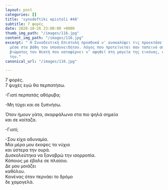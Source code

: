 ```yaml
---
layout: post
categories: []
title: 'synodeftiki epistoli #48'
subtitle: 7 φορές
date: 2020-10-26 23:00:00 +0000
thumb_img_path: "/images/116.jpg"
content_img_path: "/images/116.jpg"
excerpt: " Η Συνοδευτική Επιστολή προσδοκά ν' ανακαλύψει τις προεκτάσεις της εικόνας
  μέσα στα βάθη του υποσυνειδήτου. Λόγος που προτείνεται σαν ταπεινό απαύγασμα του
  βιώματος του θεατή που καταφέρνει ν’ αφηθεί στη μαγεία της εικόνας, επαναδημιουργώντας
  την."
canonical_url: "/images/116.jpg"

---
```

7 φορές.  
7 ψυχές εγώ θα περπατήσω.

\-Γιατί περπατάς αθόρυβα;

\-Μη τύχει και σε ξυπνήσω.

Όταν ήμουν γάτα, σκαρφάλωνα στα πιο ψηλά σημεία  
και σε κοίταζα.

\-Γιατί;

\-Σου είχα αδυναμία.  
Μία μέρα μου έκοψες τα νύχια  
και ύστερα την ουρά.  
Δυσκολεύτηκα να ξαναβρώ την ισορροπία.  
Κάποιος με έβαλε σε πλαίσιο.  
Δε μου μοιάζει  
καθόλου.  
Κανένας όταν περνάει το δρόμο  
δε χαμογελά.